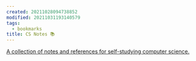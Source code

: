 ```yaml
---
created: 20211028094738852
modified: 20211031193140579
tags:
  - bookmarks
title: CS Notes 📚
---
```


[A collection of notes and references for self-studying computer science.](https://notes.eddyerburgh.me/)
